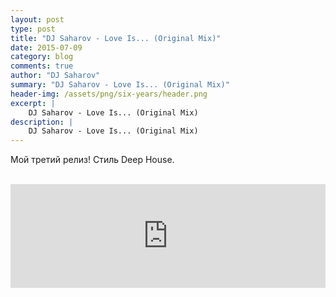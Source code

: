 ```yaml
---
layout: post
type: post
title: "DJ Saharov - Love Is... (Original Mix)"
date: 2015-07-09
category: blog
comments: true
author: "DJ Saharov"
summary: "DJ Saharov - Love Is... (Original Mix)"
header-img: /assets/png/six-years/header.png
excerpt: |
    DJ Saharov - Love Is... (Original Mix)
description: |
    DJ Saharov - Love Is... (Original Mix)
---
```


<p>
<span class="firstcharacter">М</span>ой третий релиз! Стиль Deep House.</p>
<br>
<iframe width="100%" height="166" scrolling="no" frameborder="no" allow="autoplay" src="https://w.soundcloud.com/player/?url=https%3A//api.soundcloud.com/tracks/213959731&color=%23ff5500&auto_play=false&hide_related=false&show_comments=true&show_user=true&show_reposts=false&show_teaser=true"></iframe>